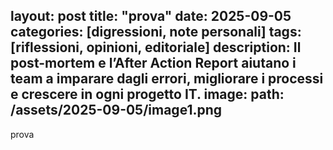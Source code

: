 layout: post
title: "prova"
date: 2025-09-05
categories: [digressioni, note personali]
tags: [riflessioni, opinioni, editoriale]
description: Il post-mortem e l’After Action Report aiutano i team a imparare dagli errori, migliorare i processi e crescere in ogni progetto IT.
image:
     path: /assets/2025-09-05/image1.png
---
prova
